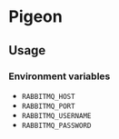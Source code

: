 # Pigeon

## Usage

### Environment variables

- `RABBITMQ_HOST`
- `RABBITMQ_PORT`
- `RABBITMQ_USERNAME`
- `RABBITMQ_PASSWORD`